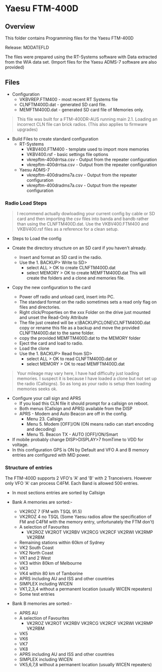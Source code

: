 # Yaesu FTM-400D

##  Overview

This folder contains Programming files for the Yaesu FTM-400D

Release: MDDATEFLD


The files were prepared using the RT-Systems software with Data extracted from the WIA data set. (Import files for the Yaesu ADMS-7 software are also provided)

## Files

* Configuration
    - VKBVREP.FTM400 - most recent RT Systems file
    - CLNFTM400D.dat - generated SD card file.
    - MEMFTM400D.dat - generated SD card file of Memories only.

> This file was built for a FTM-400DR-AUS running main 2.1.
> Loading an incorrect CLN file can brick radios. (This also applies to firmware upgrades)

* Build Files to create standard configuration
    - RT-Systems
        - VKBV400.FTM400 - template used to import more memories
        - VKBV400.rsf - basic settings file options
        - vkrepftm-400drrtsa.csv - Output from the repeater configuration
        - vkrepftm-400drrtsa.csv - Output from the repeater configuration
    - Yaesu ADMS-7 
        - vkrepftm-400dradms7a.csv - Output from the repeater configuration
        - vkrepftm-400dradms7a.csv - Output from the repeater configuration

### Radio Load Steps

> I recommend actually dowloading your current config by cable or SD card and then importing the csv files into banda and bandb rather than using the CLNFTM400D.dat. Use the VKBV400.FTM400 and VKBV400.rsf files as a reference for a clean setup.

* Steps to Load the config
* Create the directory structure on an SD card if you haven't already.
    - Insert and format an SD card in the radio.
    - Use the 1. BACKUP> Write to SD> 
        - select ALL > OK to create CLNFTM400D.dat
        - select MEMORY > OK to create MEMFTM400D.dat
This will create the folders and a clone and memories file.

* Copy the new configuration to the card
    - Power off radio and unload card, insert into PC.
    - The standard format on the radio sometimes sets a read only flag on files and directories.
    - Right click/Properties on the xxx Folder on the drive just mounted and unset the Read-Only Attribute
    - The file just created will be x:\\BACKUP\\CLONE\\CLNFTM400D.dat copy or rename this file as a backup and move the provided CLNFTM400D.dat to the same folder.
    - copy the provided MEMFTM400D.dat to the MEMORY folder
    - Eject the card and load to radio.
    - Load the clone 
    - Use the 1. BACKUP> Read from SD> 
        - select ALL > OK to read CLNFTM400D.dat
        or
        - select MEMORY > OK to read MEMFTM400D.dat

> Your mileage may vary here, I have had difficulty just loading memories. 
> I suspect it is because I have loaded a clone but not set up the radio (Callsigns). 
> So as long as your radio is setup then loading memories seeks ok.

* Configure your call sign and APRS
    - If you load this CLN file it should prompt for a callsign on reboot.
    - Both menus (Callsign and APRS) available from the DISP
    - APRS - Modem and Auto Beacon are off in the config.
        - Menu 23. Callsign
        - Menu 5. Modem [OFF]/ON (ON means radio can start encoding and decoding)
        - Menu 15. Beacon TX - AUTO [OFF]/ON/Smart
* If mobile probably change DISP>DISPLAY>7 fromTime to VDD for voltage.        
* In this configuration GPS is ON by Default and VFO A and B memory entries are configured with MID power.

### Structure of entries

The FTM-400D supports 2 VFO's 'A' and 'B' with 2 Tranceivers. However only VFO 'A' can process C4FM. Each Band is allowed 500 entries.

* In most sections entries are sorted by Callsign

* Bank A memories are sorted:-
    - VK2ROZ 7 (FM with TSQL 91.5)
    - VK2ROZ 4 no TSQL (Some Yaesu radios allow the specification of FM and C4FM with the memory entry, unfortunately the FTM don't)
    - A selection of Favourites
        - VK2ROZ VK2ROT VK2RBV VK2RCG VK2RCF VK2RWI VK2RMP VK2RBM
    - Remaining stations within 60km of Sydney
    - VK2 South Coast
    - VK2 North Coast
    - VK1 and 2 West
    - VK3 within 80km of Melbourne
    - VK3
    - VK4 within 80 km of Tamborine
    - APRS including AU and ISS and other countries
    - SIMPLEX including WICEN
    - VK1,2,3,4 without a permanent location (usually WICEN repeaters)
    - Some test entries 

* Bank B memories are sorted:-
    - APRS AU
    - A selection of Favourites
        - VK2ROZ VK2ROT VK2RBV VK2RCG VK2RCF VK2RWI VK2RMP VK2RBM
    - VK5
    - VK6
    - VK7
    - VK8
    - APRS including AU and ISS and other countries
    - SIMPLEX including WICEN
    - VK5,6,7,8 without a permanent location (usually WICEN repeaters)
    
    